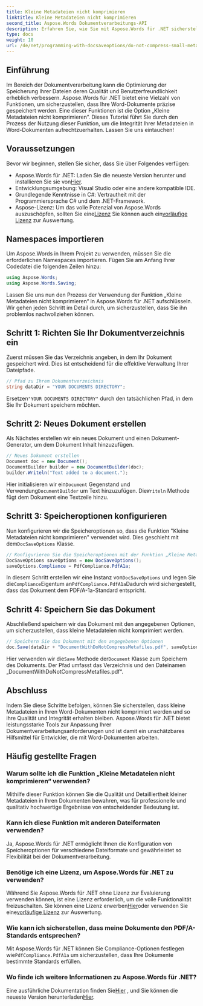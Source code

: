 ```yaml
---
title: Kleine Metadateien nicht komprimieren
linktitle: Kleine Metadateien nicht komprimieren
second_title: Aspose.Words Dokumentverarbeitungs-API
description: Erfahren Sie, wie Sie mit Aspose.Words für .NET sicherstellen, dass kleine Metadateien in Word-Dokumenten nicht komprimiert werden und so ihre Qualität und Integrität erhalten bleibt. Schritt-für-Schritt-Anleitung enthalten.
type: docs
weight: 10
url: /de/net/programming-with-docsaveoptions/do-not-compress-small-metafiles/
---
```

## Einführung

Im Bereich der Dokumentverarbeitung kann die Optimierung der Speicherung Ihrer Dateien deren Qualität und Benutzerfreundlichkeit erheblich verbessern. Aspose.Words für .NET bietet eine Vielzahl von Funktionen, um sicherzustellen, dass Ihre Word-Dokumente präzise gespeichert werden. Eine dieser Funktionen ist die Option „Kleine Metadateien nicht komprimieren“. Dieses Tutorial führt Sie durch den Prozess der Nutzung dieser Funktion, um die Integrität Ihrer Metadateien in Word-Dokumenten aufrechtzuerhalten. Lassen Sie uns eintauchen!

## Voraussetzungen

Bevor wir beginnen, stellen Sie sicher, dass Sie über Folgendes verfügen:

-  Aspose.Words für .NET: Laden Sie die neueste Version herunter und installieren Sie sie von[Hier](https://releases.aspose.com/words/net/).
- Entwicklungsumgebung: Visual Studio oder eine andere kompatible IDE.
- Grundlegende Kenntnisse in C#: Vertrautheit mit der Programmiersprache C# und dem .NET-Framework.
-  Aspose-Lizenz: Um das volle Potenzial von Aspose.Words auszuschöpfen, sollten Sie eine[Lizenz](https://purchase.aspose.com/buy) Sie können auch ein[vorläufige Lizenz](https://purchase.aspose.com/temporary-license/) zur Auswertung.

## Namespaces importieren

Um Aspose.Words in Ihrem Projekt zu verwenden, müssen Sie die erforderlichen Namespaces importieren. Fügen Sie am Anfang Ihrer Codedatei die folgenden Zeilen hinzu:

```csharp
using Aspose.Words;
using Aspose.Words.Saving;
```

Lassen Sie uns nun den Prozess der Verwendung der Funktion „Kleine Metadateien nicht komprimieren“ in Aspose.Words für .NET aufschlüsseln. Wir gehen jeden Schritt im Detail durch, um sicherzustellen, dass Sie ihn problemlos nachvollziehen können.

## Schritt 1: Richten Sie Ihr Dokumentverzeichnis ein

Zuerst müssen Sie das Verzeichnis angeben, in dem Ihr Dokument gespeichert wird. Dies ist entscheidend für die effektive Verwaltung Ihrer Dateipfade.

```csharp
// Pfad zu Ihrem Dokumentverzeichnis
string dataDir = "YOUR DOCUMENTS DIRECTORY";
```

 Ersetzen`"YOUR DOCUMENTS DIRECTORY"` durch den tatsächlichen Pfad, in dem Sie Ihr Dokument speichern möchten.

## Schritt 2: Neues Dokument erstellen

Als Nächstes erstellen wir ein neues Dokument und einen Dokument-Generator, um dem Dokument Inhalt hinzuzufügen.

```csharp
// Neues Dokument erstellen
Document doc = new Document();
DocumentBuilder builder = new DocumentBuilder(doc);
builder.Writeln("Text added to a document.");
```

 Hier initialisieren wir ein`Document` Gegenstand und Verwendung`DocumentBuilder` um Text hinzuzufügen. Die`Writeln` Methode fügt dem Dokument eine Textzeile hinzu.

## Schritt 3: Speicheroptionen konfigurieren

 Nun konfigurieren wir die Speicheroptionen so, dass die Funktion "Kleine Metadateien nicht komprimieren" verwendet wird. Dies geschieht mit dem`DocSaveOptions` Klasse.

```csharp
// Konfigurieren Sie die Speicheroptionen mit der Funktion „Kleine Metadateien nicht komprimieren“
DocSaveOptions saveOptions = new DocSaveOptions();
saveOptions.Compliance = PdfCompliance.PdfA1a;
```

 In diesem Schritt erstellen wir eine Instanz von`DocSaveOptions` und legen Sie die`Compliance`Eigentum an`PdfCompliance.PdfA1a`Dadurch wird sichergestellt, dass das Dokument dem PDF/A-1a-Standard entspricht.

## Schritt 4: Speichern Sie das Dokument

Abschließend speichern wir das Dokument mit den angegebenen Optionen, um sicherzustellen, dass kleine Metadateien nicht komprimiert werden.

```csharp
// Speichern Sie das Dokument mit den angegebenen Optionen
doc.Save(dataDir + "DocumentWithDoNotCompressMetafiles.pdf", saveOptions);
```

 Hier verwenden wir die`Save` Methode der`Document` Klasse zum Speichern des Dokuments. Der Pfad umfasst das Verzeichnis und den Dateinamen „DocumentWithDoNotCompressMetafiles.pdf“.

## Abschluss

Indem Sie diese Schritte befolgen, können Sie sicherstellen, dass kleine Metadateien in Ihren Word-Dokumenten nicht komprimiert werden und so ihre Qualität und Integrität erhalten bleiben. Aspose.Words für .NET bietet leistungsstarke Tools zur Anpassung Ihrer Dokumentverarbeitungsanforderungen und ist damit ein unschätzbares Hilfsmittel für Entwickler, die mit Word-Dokumenten arbeiten.

## Häufig gestellte Fragen

### Warum sollte ich die Funktion „Kleine Metadateien nicht komprimieren“ verwenden?

Mithilfe dieser Funktion können Sie die Qualität und Detailliertheit kleiner Metadateien in Ihren Dokumenten bewahren, was für professionelle und qualitativ hochwertige Ergebnisse von entscheidender Bedeutung ist.

### Kann ich diese Funktion mit anderen Dateiformaten verwenden?

Ja, Aspose.Words für .NET ermöglicht Ihnen die Konfiguration von Speicheroptionen für verschiedene Dateiformate und gewährleistet so Flexibilität bei der Dokumentverarbeitung.

### Benötige ich eine Lizenz, um Aspose.Words für .NET zu verwenden?

 Während Sie Aspose.Words für .NET ohne Lizenz zur Evaluierung verwenden können, ist eine Lizenz erforderlich, um die volle Funktionalität freizuschalten. Sie können eine Lizenz erwerben[Hier](https://purchase.aspose.com/buy)oder verwenden Sie eine[vorläufige Lizenz](https://purchase.aspose.com/temporary-license/) zur Auswertung.

### Wie kann ich sicherstellen, dass meine Dokumente den PDF/A-Standards entsprechen?

 Mit Aspose.Words für .NET können Sie Compliance-Optionen festlegen wie`PdfCompliance.PdfA1a` um sicherzustellen, dass Ihre Dokumente bestimmte Standards erfüllen.

### Wo finde ich weitere Informationen zu Aspose.Words für .NET?

 Eine ausführliche Dokumentation finden Sie[Hier](https://reference.aspose.com/words/net/) , und Sie können die neueste Version herunterladen[Hier](https://releases.aspose.com/words/net/).
